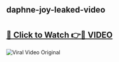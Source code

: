 ## daphne-joy-leaked-video 

# <h2><a href="http://freeplayer.one?title=daphne-joy-leaked-video&ref=21J">🔗 Click to Watch 👉🔴 VIDEO</a></h2>

<a href="http://freeplayer.one?title=daphne-joy-leaked-video&ref=21J" rel="nofollow" data-target="animated-image.originalLink"><img src="https://i.ibb.co.com/xMMVF88/686577567.gif" alt="Viral Video Original" style="max-width: 100%; display: inline-block;" data-target="animated-image.originalImage"></a>

